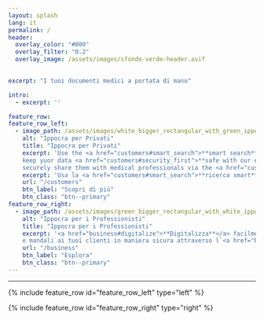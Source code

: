 ```yaml
---
layout: splash
lang: it
permalink: /
header:
  overlay_color: "#000"
  overlay_filter: "0.2"
  overlay_image: /assets/images/sfondo-verde-header.avif

  
excerpt: "I tuoi documenti medici a portata di mano"

intro: 
  - excerpt: ''

feature_row:
feature_row_left:
  - image_path: /assets/images/white_bigger_rectangular_with_green_ippo_inside.png
    alt: "Ippocra per Privati"
    title: "Ippocra per Privati"
    excerpt: 'Use the <a href="customers#smart_search">**smart search**</a> to find what you need, <a href="customers#automatic_organization">**automatically organize**</a> your data,
    keep yuor data <a href="customers#security_first">**safe with our encryption**</a>, 
    securely share them with medical professionals via the <a href="customers#ippolink">**ippolink**</a>.'
    excerpt: 'Usa la <a href="customers#smart_search">**ricerca smart**</a> per trovare quello che cerchi, <a href="customers#automatic_organization">**organizza in maniera automatica**</a> i tuoi dati, mantieni i tuoi dati sicuri con <a href="customers#security_first">**la nostra criptazione**</a>, condividili in maniera sicura con i professionisti medici attraverso l`<a href="customers#ippolink">**ippolink**</a>.'
    url: "/customers"
    btn_label: "Scopri di piú"
    btn_class: "btn--primary"
feature_row_right:
  - image_path: /assets/images/green_bigger_rectangular_with_white_ippo_inside.png
    alt: "Ippocra per i Professionisti"
    title: "Ippocra per i Professionisti"
    excerpt: '<a href="business#digitalize">**Digitalizza**</a> facilmente i tuoi referti 
    e mandali ai tuoi clienti in maniera sicura attraverso l`<a href="business#ippolink">**ippolink**</a>. Fornisci la Ippocra experience ai <a href="business#your-customers">**tuoi clienti**</a>, e metti la tua clinica o il tuo studio <a href="business#brand-forefront">**davanti ai loro occhi**</a>.'
    url: "/business"
    btn_label: "Esplora"
    btn_class: "btn--primary"    
---
```


<hr/>

{% include feature_row id="feature_row_left" type="left" %}

{% include feature_row id="feature_row_right" type="right" %}